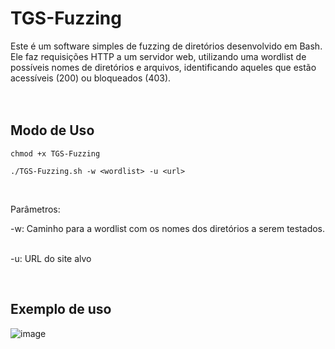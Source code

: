# TGS-Fuzzing

Este é um software simples de fuzzing de diretórios desenvolvido em Bash. Ele faz requisições HTTP a um servidor web, utilizando uma wordlist de possíveis nomes de diretórios e arquivos, identificando aqueles que estão acessíveis (200) ou bloqueados (403).
‎
<br/>
<br/>
‎ 
## Modo de Uso
`chmod +x TGS-Fuzzing`

`./TGS-Fuzzing.sh -w <wordlist> -u <url>`

<br/>

Parâmetros:


-w: Caminho para a wordlist com os nomes dos diretórios a serem testados.
‎

-u: URL do site alvo

<br/>

## Exemplo de uso
![image](https://github.com/user-attachments/assets/a85821a9-c02e-4486-9fe0-015b320320fe)
